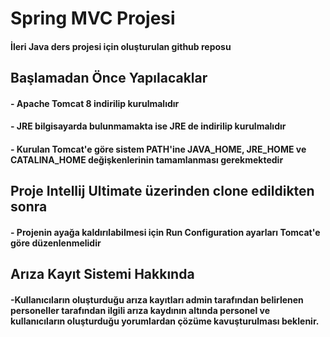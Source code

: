 # Spring MVC Projesi

#### İleri Java ders projesi için oluşturulan github reposu


## Başlamadan Önce Yapılacaklar
#### - Apache Tomcat 8 indirilip kurulmalıdır
#### - JRE bilgisayarda bulunmamakta ise JRE de indirilip kurulmalıdır
#### - Kurulan Tomcat'e göre sistem PATH'ine JAVA_HOME, JRE_HOME ve CATALINA_HOME değişkenlerinin tamamlanması gerekmektedir

## Proje Intellij Ultimate üzerinden clone edildikten sonra
#### - Projenin ayağa kaldırılabilmesi için Run Configuration ayarları Tomcat'e göre düzenlenmelidir

## Arıza Kayıt Sistemi Hakkında 
#### -Kullanıcıların oluşturduğu arıza kayıtları admin tarafından belirlenen personeller tarafından ilgili arıza kaydının altında personel ve kullanıcıların oluşturduğu yorumlardan çözüme kavuşturulması beklenir. 


